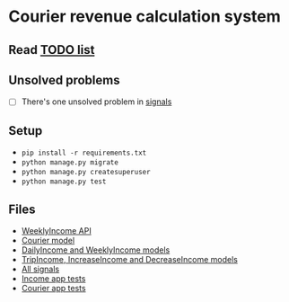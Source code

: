 # Courier revenue calculation system

## Read [TODO list](https://github.com/AnonC0DER/Courier-revenue-calculation-system/blob/main/TODO.md)

## Unsolved problems
- [ ] There's one unsolved problem in [signals](https://github.com/AnonC0DER/Courier-revenue-calculation-system/blob/main/RevenueCalcSys/income/signals.py#L36)

## Setup
- `pip install -r requirements.txt`
- `python manage.py migrate`
- `python manage.py createsuperuser`
- `python manage.py test`


## Files
- [WeeklyIncome API](https://github.com/AnonC0DER/Courier-revenue-calculation-system/tree/main/RevenueCalcSys/income/API)
- [Courier model](https://github.com/AnonC0DER/Courier-revenue-calculation-system/blob/main/RevenueCalcSys/courier/models.py)
- [DailyIncome and WeeklyIncome models](https://github.com/AnonC0DER/Courier-revenue-calculation-system/blob/main/RevenueCalcSys/income/models/DWIncome.py)
- [TripIncome, IncreaseIncome and DecreaseIncome models](https://github.com/AnonC0DER/Courier-revenue-calculation-system/blob/main/RevenueCalcSys/income/models/TripIncome.py)
- [All signals](https://github.com/AnonC0DER/Courier-revenue-calculation-system/blob/main/RevenueCalcSys/income/signals.py)
- [Income app tests](https://github.com/AnonC0DER/Courier-revenue-calculation-system/tree/main/RevenueCalcSys/income/tests)
- [Courier app tests](https://github.com/AnonC0DER/Courier-revenue-calculation-system/tree/main/RevenueCalcSys/courier/tests)
